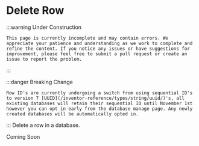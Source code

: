 # Delete Row

:::warning Under Construction

    This page is currently incomplete and may contain errors. We appreciate your patience and understanding as we work to complete and refine the content. If you notice any issues or have suggestions for improvement, please feel free to submit a pull request or create an issue to report the problem.

:::

:::danger Breaking Change

    Row ID's are currently undergoing a switch from using sequential ID's to version 7 [UUID](/inventor-reference/types/string/uuid/)'s, all existing databases will retain their sequential ID until November 1st however you can opt in early from the database manage page. Any newly created databases will be automatically opted in.

:::
Delete a row in a database.

Coming Soon